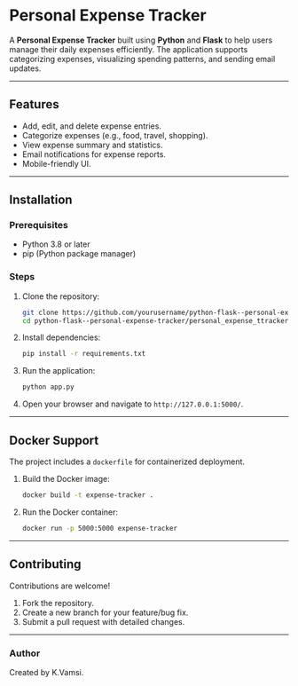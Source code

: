 # Personal Expense Tracker

A **Personal Expense Tracker** built using **Python** and **Flask** to help users manage their daily expenses efficiently. The application supports categorizing expenses, visualizing spending patterns, and sending email updates.

---

## Features

- Add, edit, and delete expense entries.
- Categorize expenses (e.g., food, travel, shopping).
- View expense summary and statistics.
- Email notifications for expense reports.
- Mobile-friendly UI.

---

## Installation

### Prerequisites
- Python 3.8 or later
- pip (Python package manager)

### Steps
1. Clone the repository:
    ```bash
    git clone https://github.com/yourusername/python-flask--personal-expense-tracker.git
    cd python-flask--personal-expense-tracker/personal_expense_ttracker
    ```
2. Install dependencies:
    ```bash
    pip install -r requirements.txt
    ```
3. Run the application:
    ```bash
    python app.py
    ```
4. Open your browser and navigate to `http://127.0.0.1:5000/`.

---

## Docker Support

The project includes a `dockerfile` for containerized deployment.

1. Build the Docker image:
    ```bash
    docker build -t expense-tracker .
    ```
2. Run the Docker container:
    ```bash
    docker run -p 5000:5000 expense-tracker
    ```

---

## Contributing

Contributions are welcome!

1. Fork the repository.
2. Create a new branch for your feature/bug fix.
3. Submit a pull request with detailed changes.

---

### Author

Created by K.Vamsi.
